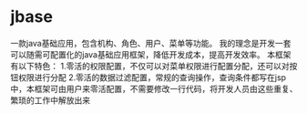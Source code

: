 # jbase
一款java基础应用，包含机构、角色、用户、菜单等功能。
我的理念是开发一套可以随需可配置化的java基础应用框架，降低开发成本，提高开发效率。
本框架有以下特色：
1.零活的权限配置，不仅可以对菜单权限进行配置分配，还可以对按钮权限进行分配
2.零活的数据过滤配置，常规的查询操作，查询条件都写在jsp中，本框架可由用户来零活配置，不需要修改一行代码，将开发人员由这些重复、繁琐的工作中解放出来
